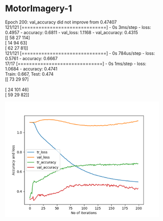 # MotorImagery-1
Epoch 200: val_accuracy did not improve from 0.47407   <br/>
121/121 [==============================] - 0s 3ms/step - loss: 0.4957 - accuracy: 0.6811 - val_loss: 1.1168 - val_accuracy: 0.4315   <br/>
[[ 58  27 114]   <br/>
 [ 14  94  63]   <br/>
 [ 62  27  81]]  <br/> 
121/121 [==============================] - 0s 784us/step - loss: 0.5761 - accuracy: 0.6667  <br/>
17/17 [==============================] - 0s 1ms/step - loss: 1.0684 - accuracy: 0.4741      <br/>
Train: 0.667, Test: 0.474   <br/>
[[ 73  29  97]              <br/>   
 [ 24 101  46]              <br/>
 [ 59  29  82]]             <br/>

![Screenshot](best_acc_with_1800_pca_47.4.png)
